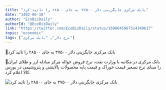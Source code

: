 ```yaml
---
title: "بانک مرکزی جایگزینی دلار ۳۷۵۰۰ به جای ۲۸۵۰۰ را تائید کرد"
date: "1402-06-18"
author: "EcoBizDaily"
authorId: "@EcoBizDaily"
link: "https://twitter.com/EcoBizDaily/status/1698645967514349617"
topic: "economic"
tags: ["نرخ دلار", "بانک مرکزی"]
---
```


📌بانک مرکزی جایگزینی دلار ۳۷۵۰۰ به جای ۲۸۵۰۰ را تائید کرد

🔹بانک مرکزی در مکاتبه با وزارت نفت، نرخ فروش حواله مرکز مبادله ارز و طلای ایران را مبنای نرخ تسعیر قیمت خوراک و قیمت پایه محصولات پالایشی و پتروشیمی در بورس‌ کالا اعلام کرد.

![بانک مرکزی جایگزینی دلار ۳۷۵۰۰ به جای ۲۸۵۰۰ را تائید کرد ](/posts/economic/bank-markazi-jaygozini-dolar-37500-bejaye-28500-ra-taiid-kard.webp)
